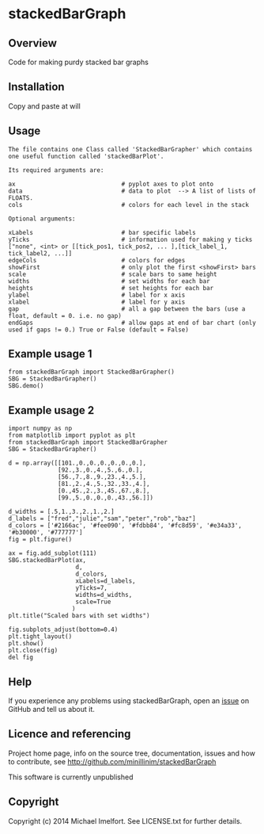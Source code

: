 # stackedBarGraph

## Overview

Code for making purdy stacked bar graphs

## Installation

Copy and paste at will

## Usage

	The file contains one Class called 'StackedBarGrapher' which contains
	one useful function called 'stackedBarPlot'.

	Its required arguments are:

    ax                              # pyplot axes to plot onto
    data                            # data to plot  --> A list of lists of FLOATS.
    cols                            # colors for each level in the stack

    Optional arguments:

    xLabels                     	# bar specific labels
    yTicks                        	# information used for making y ticks ["none", <int> or [[tick_pos1, tick_pos2, ... ],[tick_label_1, tick_label2, ...]]
    edgeCols                      	# colors for edges
    showFirst                       # only plot the first <showFirst> bars
    scale                        	# scale bars to same height
    widths                        	# set widths for each bar
    heights                       	# set heights for each bar
    ylabel                          # label for x axis
    xlabel                          # label for y axis
    gap                             # all a gap between the bars (use a float, default = 0. i.e. no gap)
    endGaps                         # allow gaps at end of bar chart (only used if gaps != 0.) True or False (default = False)

## Example usage 1

	from stackedBarGraph import StackedBarGrapher()
    SBG = StackedBarGrapher()
    SBG.demo()

## Example usage 2

    import numpy as np
    from matplotlib import pyplot as plt
    from stackedBarGraph import StackedBarGrapher
    SBG = StackedBarGrapher()

    d = np.array([[101.,0.,0.,0.,0.,0.,0.],
                  [92.,3.,0.,4.,5.,6.,0.],
                  [56.,7.,8.,9.,23.,4.,5.],
                  [81.,2.,4.,5.,32.,33.,4.],
                  [0.,45.,2.,3.,45.,67.,8.],
                  [99.,5.,0.,0.,0.,43.,56.]])

    d_widths = [.5,1.,3.,2.,1.,2.]
    d_labels = ["fred","julie","sam","peter","rob","baz"]
    d_colors = ['#2166ac', '#fee090', '#fdbb84', '#fc8d59', '#e34a33', '#b30000', '#777777']
    fig = plt.figure()

    ax = fig.add_subplot(111)
    SBG.stackedBarPlot(ax,
                       d,
                       d_colors,
                       xLabels=d_labels,
                       yTicks=7,
                       widths=d_widths,
                       scale=True
                      )
    plt.title("Scaled bars with set widths")

    fig.subplots_adjust(bottom=0.4)
    plt.tight_layout()
    plt.show()
    plt.close(fig)
    del fig

## Help

If you experience any problems using stackedBarGraph, open an [issue](https://github.com/minillinim/stackedBarGraph/issues) on GitHub and tell us about it.

## Licence and referencing

Project home page, info on the source tree, documentation, issues and how to contribute, see http://github.com/minillinim/stackedBarGraph

This software is currently unpublished

## Copyright

Copyright (c) 2014 Michael Imelfort. See LICENSE.txt for further details.

